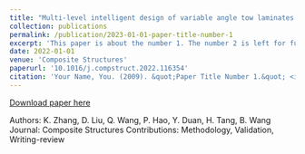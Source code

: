 ```yaml
---
title: "Multi-level intelligent design of variable angle tow laminates via image-driven method"
collection: publications
permalink: /publication/2023-01-01-paper-title-number-1
excerpt: 'This paper is about the number 1. The number 2 is left for future work.'
date: 2022-01-01
venue: 'Composite Structures'
paperurl: '10.1016/j.compstruct.2022.116354'
citation: 'Your Name, You. (2009). &quot;Paper Title Number 1.&quot; <i>Journal 1</i>. 1(1).'
---
```


[Download paper here](10.1016/j.compstruct.2022.116354)

Authors: K. Zhang, D. Liu, Q. Wang, P. Hao, Y. Duan, H. Tang, B. Wang
Journal: Composite Structures
Contributions: Methodology, Validation, Writing-review